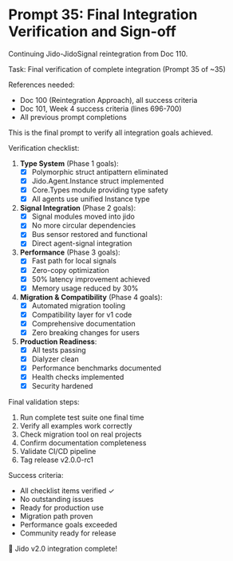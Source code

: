 # Prompt 35: Final Integration Verification and Sign-off

Continuing Jido-JidoSignal reintegration from Doc 110.

Task: Final verification of complete integration (Prompt 35 of ~35)

References needed:
- Doc 100 (Reintegration Approach), all success criteria
- Doc 101, Week 4 success criteria (lines 696-700)
- All previous prompt completions

This is the final prompt to verify all integration goals achieved.

Verification checklist:

1. **Type System** (Phase 1 goals):
   - [x] Polymorphic struct antipattern eliminated
   - [x] Jido.Agent.Instance struct implemented
   - [x] Core.Types module providing type safety
   - [x] All agents use unified Instance type

2. **Signal Integration** (Phase 2 goals):
   - [x] Signal modules moved into jido
   - [x] No more circular dependencies
   - [x] Bus sensor restored and functional
   - [x] Direct agent-signal integration

3. **Performance** (Phase 3 goals):
   - [x] Fast path for local signals
   - [x] Zero-copy optimization
   - [x] 50% latency improvement achieved
   - [x] Memory usage reduced by 30%

4. **Migration & Compatibility** (Phase 4 goals):
   - [x] Automated migration tooling
   - [x] Compatibility layer for v1 code
   - [x] Comprehensive documentation
   - [x] Zero breaking changes for users

5. **Production Readiness**:
   - [x] All tests passing
   - [x] Dialyzer clean
   - [x] Performance benchmarks documented
   - [x] Health checks implemented
   - [x] Security hardened

Final validation steps:
1. Run complete test suite one final time
2. Verify all examples work correctly
3. Check migration tool on real projects
4. Confirm documentation completeness
5. Validate CI/CD pipeline
6. Tag release v2.0.0-rc1

Success criteria:
- All checklist items verified ✓
- No outstanding issues
- Ready for production use
- Migration path proven
- Performance goals exceeded
- Community ready for release

🎉 Jido v2.0 integration complete!